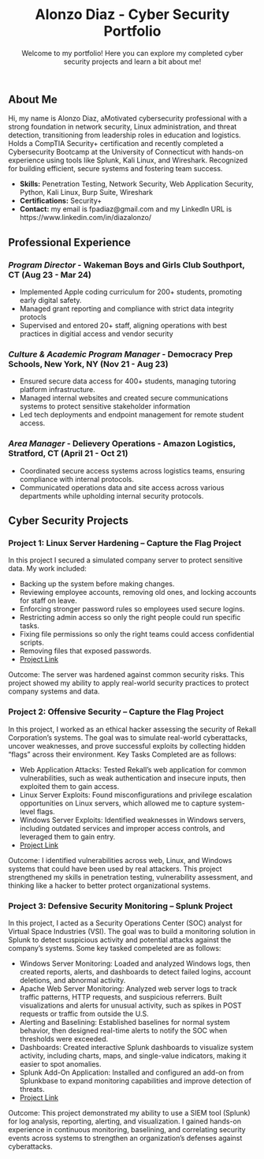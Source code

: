 <!DOCTYPE html>
  <header>
    <h1> Alonzo Diaz - Cyber Security Portfolio</h1>
    <p>Welcome to my portfolio! Here you can explore my completed cyber security projects and learn a bit about me!</p>
  </header>
  <section class="about">
    <h2>About Me</h2>
    <p>
      Hi, my name is Alonzo Diaz, aMotivated cybersecurity professional with a strong foundation in network security, Linux administration, and threat detection, transitioning from leadership roles in education and logistics. Holds a CompTIA Security+ certification and recently completed a Cybersecurity Bootcamp at the University of Connecticut with hands-on experience using tools like Splunk, Kali Linux, and Wireshark. Recognized for building efficient, secure systems and fostering team success.
    </p>
    <ul>
      <li><strong>Skills:</strong> Penetration Testing, Network Security, Web Application Security, Python, Kali Linux, Burp Suite, Wireshark</li>
      <li><strong>Certifications:</strong> Security+ </li>
      <li><strong>Contact:</strong> my email is fpadiaz@gmail.com and my LinkedIn URL is https://www.linkedin.com/in/diazalonzo/ </li>
    </ul>
  </section>
  <section class="Professional experience">
    <h2> Professional Experience </h2>
    <div class="Professional experience">
      <h3> <i>Program Director</i> - Wakeman Boys and Girls Club Southport, CT (Aug 23 - Mar 24)</h3>
      <ul> 
      <li> Implemented Apple coding curriculum for 200+ students, promoting early digital safety.  </li>
      <li> Managed grant reporting and compliance with strict data integrity protocls</li>
      <li> Supervised and entored 20+ staff, aligning operations with best practices in digitial access and vendor security </li>
      </ul>
      </div>
     <div class="Professional experience">
     <h3> <i> Culture & Academic Program Manager</i> - Democracy Prep Schools, New York, NY (Nov 21 - Aug 23) </h3>
     <ul>
       <li>Ensured secure data access for 400+ students, managing tutoring platform infrastructure.
 </li>
       <li>Managed internal websites and created secure communications systems to protect sensitive stakeholder
information</li>
       <li>Led tech deployments and endpoint management for remote student access.</li>
     </ul>
     </div>
    <div class="Professional experience">
    <h3><i>Area Manager</i> - Delievery Operations - Amazon Logistics, Stratford, CT (April 21 - Oct 21) </h3>
    <ul>
     <li>Coordinated secure access systems across logistics teams, ensuring compliance with internal protocols.
</li>
<li>Communicated operations data and site access across various departments while upholding internal
security protocols.
</li>
     </ul>
    </div>
     
      
  <section class="projects">
    <h2>Cyber Security Projects</h2>
    <div class="project">
      <h3>Project 1: Linux Server Hardening – Capture the Flag Project </h3>
      <p> In this project I secured a simulated company server to protect sensitive data. My work included:
</p>
      <ul>
        <li>Backing up the system before making changes.</li>
        <li>Reviewing employee accounts, removing old ones, and locking accounts for staff on leave.</li>
        <li>Enforcing stronger password rules so employees used secure logins.</li>
        <li>Restricting admin access so only the right people could run specific tasks.</li>
        <li>Fixing file permissions so only the right teams could access confidential scripts.</li>
        <li>Removing files that exposed passwords.</li>
        <li><a href="https://github.com/P15adiaz/cyberace/blob/main/Project_1_AlonzoDiaz.pdf">Project Link</a> <!-- Replace with your report or GitHub repo link --></li>
      </ul>
      <p> Outcome: The server was hardened against common security risks. This project showed my ability to apply real-world security practices to protect company systems and data. </p>
    </div>
    <div class="project">
      <h3>Project 2: Offensive Security – Capture the Flag Project</h3>
      <p>In this project, I worked as an ethical hacker assessing the security of Rekall Corporation’s systems. The goal was to simulate real-world cyberattacks, uncover weaknesses, and prove successful exploits by collecting hidden “flags” across their environment. Key Tasks Completed are as follows: </p>
      <ul>
        <li>Web Application Attacks: Tested Rekall’s web application for common vulnerabilities, such as weak authentication and insecure inputs, then exploited them to gain access. </li>
        <li>Linux Server Exploits: Found misconfigurations and privilege escalation opportunities on Linux servers, which allowed me to capture system-level flags.</li>
        <li>Windows Server Exploits: Identified weaknesses in Windows servers, including outdated services and improper access controls, and leveraged them to gain entry.
</li>
        <li><a href="https://github.com/P15adiaz/cyberace/blob/main/Project_1_AlonzoDiaz.pdf">Project Link</a> <!-- Replace with your report or GitHub repo link --></li>
      </ul>
      <p>Outcome: I identified vulnerabilities across web, Linux, and Windows systems that could have been used by real attackers. This project strengthened my skills in penetration testing, vulnerability assessment, and thinking like a hacker to better protect organizational systems.
</p>
    </div>
    <div class="project">
      <h3>Project 3: Defensive Security Monitoring – Splunk Project</h3>
      <p>In this project, I acted as a Security Operations Center (SOC) analyst for Virtual Space Industries (VSI). The goal was to build a monitoring solution in Splunk to detect suspicious activity and potential attacks against the company’s systems. Some key tasked compeleted are as follows: </p>
      <ul>
        <li>Windows Server Monitoring: Loaded and analyzed Windows logs, then created reports, alerts, and dashboards to detect failed logins, account deletions, and abnormal activity.</li>
        <li>Apache Web Server Monitoring: Analyzed web server logs to track traffic patterns, HTTP requests, and suspicious referrers. Built visualizations and alerts for unusual activity, such as spikes in POST requests or traffic from outside the U.S.</li>
        <li> Alerting and Baselining: Established baselines for normal system behavior, then designed real-time alerts to notify the SOC when thresholds were exceeded. </li>
        <li>Dashboards: Created interactive Splunk dashboards to visualize system activity, including charts, maps, and single-value indicators, making it easier to spot anomalies.</li>
        <li>Splunk Add-On Application: Installed and configured an add-on from Splunkbase to expand monitoring capabilities and improve detection of threats.</li>
        <li><a href="#">Project Link </a> <!-- Replace with your write-up link --></li>
      </ul>
      <p>Outcome:
This project demonstrated my ability to use a SIEM tool (Splunk) for log analysis, reporting, alerting, and visualization. I gained hands-on experience in continuous monitoring, baselining, and correlating security events across systems to strengthen an organization’s defenses against cyberattacks.
</p>
    </div>
    <!-- Add more projects as needed -->
  </section>
</body>
</html>
